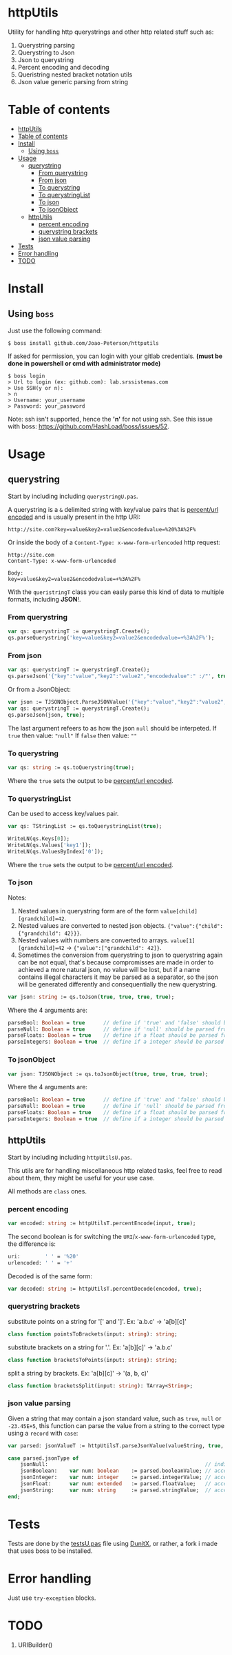 # httpUtils

Utility for handling http querystrings and other http related stuff such as:

1. Querystring parsing
2. Querystring to Json
3. Json to querystring
4. Percent encoding and decoding
5. Queristring nested bracket notation utils
6. Json value generic parsing from string

# Table of contents
- [httpUtils](#httputils)
- [Table of contents](#table-of-contents)
- [Install](#install)
	- [Using `boss`](#using-boss)
- [Usage](#usage)
	- [querystring](#querystring)
		- [From querystring](#from-querystring)
		- [From json](#from-json)
		- [To querystring](#to-querystring)
		- [To querystringList](#to-querystringlist)
		- [To json](#to-json)
		- [To jsonObject](#to-jsonobject)
	- [httpUtils](#httputils-1)
		- [percent encoding](#percent-encoding)
		- [querystring brackets](#querystring-brackets)
		- [json value parsing](#json-value-parsing)
- [Tests](#tests)
- [Error handling](#error-handling)
- [TODO](#todo)

# Install

## Using `boss`
Just use the following command:

```console
$ boss install github.com/Joao-Peterson/httputils
```

If asked for permission, you can login with your gitlab credentials. **(must be done in powershell or cmd with administrator mode)**
```console
$ boss login
> Url to login (ex: github.com): lab.srssistemas.com
> Use SSH(y or n):
> n
> Username: your_username
> Password: your_password
```

Note: ssh isn't supported, hence the **'n'** for not using ssh. See this issue with boss: https://github.com/HashLoad/boss/issues/52.

# Usage

## querystring

Start by including including `querystringU.pas`.

A querystring is a `&` delimited string with key/value pairs that is [percent/url encoded](#percent-encoding) and is usually present in the http URI:

```http
http://site.com?key=value&key2=value2&encodedvalue=%20%3A%2F%
```

Or inside the body of a `Content-Type: x-www-form-urlencoded` http request:
```http
http://site.com
Content-Type: x-www-form-urlencoded

Body:
key=value&key2=value2&encodedvalue=+%3A%2F%
```

With the `queristringT` class you can easly parse this kind of data to multiple formats, including **JSON**!.

### From querystring

```pascal
var qs: querystringT := querystringT.Create();
qs.parseQuerystring('key=value&key2=value2&encodedvalue=+%3A%2F%');
```

### From json

```pascal
var qs: querystringT := querystringT.Create();
qs.parseJson('{"key":"value","key2":"value2","encodedvalue":" :/"', true);
```

Or from a JsonObject:

```pascal
var json := TJSONObject.ParseJSONValue('{"key":"value","key2":"value2","encodedvalue":" :/"') as TJSONObject;
var qs: querystringT := querystringT.Create();
qs.parseJson(json, true);
```

The last argument refeers to as how the json `null` should be interpeted. 
If `true` then value: `"null"`
If `false` then value: `""`

### To querystring

```pascal
var qs: string := qs.toQuerystring(true);
```

Where the `true` sets the output to be [percent/url encoded](#percent-encoding).

### To querystringList

Can be used to access key/values pair.

```pascal
var qs: TStringList := qs.toQuerystringList(true);

WriteLN(qs.Keys[0]);
WriteLN(qs.Values['key1']);
WriteLN(qs.ValuesByIndex['0']);
```

Where the `true` sets the output to be [percent/url encoded](#percent-encoding).

### To json

Notes:

1. Nested values in querystring form are of the form `value[child][grandchild]=42`. 
2. Nested values are converted to nested json objects. `{"value":{"child":{"grandchild": 42}}}`. 
3. Nested values with numbers are converted to arrays. `value[1][grandchild]=42` -> `{"value":["grandchild": 42]}`. 
4. Sometimes the conversion from querystring to json to querystring again can be not equal, that's because compromisses are made in order to achieved a more natural json, no value will be lost, but if a name contains illegal characters it may be parsed as a separator, so the json will be generated differently and consequentially the new querystring.

```pascal
var json: string := qs.toJson(true, true, true, true);
```

Where the 4 arguments are:
```pascal
parseBool: Boolean = true      // define if 'true' and 'false' should be parsed from string to Boolean if true
parseNull: Boolean = true      // define if 'null' should be parsed from '' to 'null' if true
parseFloats: Boolean = true    // define if a float should be parsed from a string to Extended if true
parseIntegers: Boolean = true  // define if a integer should be parsed from a string to Integer if true
```

### To jsonObject

```pascal
var json: TJSONObject := qs.toJsonObject(true, true, true, true);
```

Where the 4 arguments are:
```pascal
parseBool: Boolean = true      // define if 'true' and 'false' should be parsed from string to Boolean if true
parseNull: Boolean = true      // define if 'null' should be parsed from '' to 'null' if true
parseFloats: Boolean = true    // define if a float should be parsed from a string to Extended if true
parseIntegers: Boolean = true  // define if a integer should be parsed from a string to Integer if true
```

## httpUtils

Start by including including `httpUtilsU.pas`.

This utils are for handling miscellaneous http related tasks, feel free to read about them, they might be useful for your use case.

All methods are `class` ones.

### percent encoding

```pascal
var encoded: string := httpUtilsT.percentEncode(input, true);
```

The second boolean is for switching the `URI`/`x-www-form-urlencoded` type, the difference is:

```pascal
uri:        ' ' = '%20'
urlencoded: ' ' = '+'
```

Decoded is of the same form:

```pascal
var decoded: string := httpUtilsT.percentDecode(encoded, true);
```

### querystring brackets

substitute points on a string for '[' and ']'. Ex: 'a.b.c' -> 'a[b][c]'
```pascal
class function pointsToBrackets(input: string): string;
```

substitute brackets on a string for '.'. Ex: 'a[b][c]' -> 'a.b.c'
```pascal
class function bracketsToPoints(input: string): string;
```

split a string by brackets. Ex: 'a[b][c]' -> '(a, b, c)'
```pascal
class function bracketsSplit(input: string): TArray<String>;
```

### json value parsing

Given a string that may contain a json standard value, such as `true`, `null` or `-23.45E+5`, this function can parse the value from a string to the correct type using a `record` with `case`:

```pascal
var parsed: jsonValueT := httpUtilsT.parseJsonValue(valueString, true, true, true, true);

case parsed.jsonType of 
    jsonNull: 													// indicates a null value;        
    jsonBoolean:	var num: boolean 	:= parsed.booleanValue; // access boolean value      
    jsonInteger:	var num: integer 	:= parsed.integerValue; // access integer value      
    jsonFloat:  	var num: extended 	:= parsed.floatValue;   // access extended value       
    jsonString: 	var num: string 	:= parsed.stringValue;  // access string value  
end;     
```

# Tests

Tests are done by the [testsU.pas](test/testsU.pas) file using [DunitX](https://github.com/VSoftTechnologies/DUnitX), or rather, a fork i made that uses boss to be installed. 

# Error handling

Just use `try-exception` blocks.

# TODO

1. URIBuilder()
